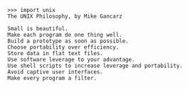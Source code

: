 
    >>> import unix
    The UNIX Philosophy, by Mike Gancarz

    Small is beautiful.
    Make each program do one thing well.
    Build a prototype as soon as possible.
    Choose portability over efficiency.
    Store data in flat text files.
    Use software leverage to your advantage.
    Use shell scripts to increase leverage and portability.
    Avoid captive user interfaces.
    Make every program a filter.

